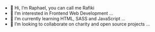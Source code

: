 - 👋 Hi, I’m Raphael, you can call me Rafiki
- 👀 I’m interested in Frontend Web Development ...
- 🌱 I’m currently learning HTML, SASS and JavaScript ...
- 💞️ I’m looking to collaborate on charity and open source projects ...

<!-- - 📫 How to reach me ... 
-->

<!---
rafikimask/rafikimask is a ✨ special ✨ repository because its `README.md` (this file) appears on your GitHub profile.
You can click the Preview link to take a look at your changes.
--->
